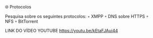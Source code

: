 🌐 Protocolos

Pesquisa sobre os seguintes protocolos:
◦ XMPP
◦ DNS sobre HTTPS
◦ NFS
◦ BitTorrent


LINK DO VÍDEO YOUTUBE
https://youtu.be/kEtaFJAui44
